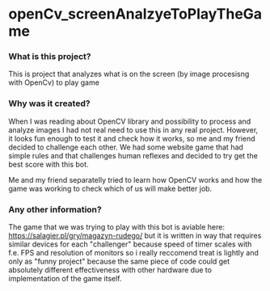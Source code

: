 # openCv_screenAnalzyeToPlayTheGame
### What is this project?
This is project that analyzes what is on the screen (by image procesisng with OpenCv) to play game

### Why was it created?
When I was reading about OpenCV library and possibility to process and analyze images I had not real need to use this in any real project.
However, it looks fun enough to test it and check how it works, so me and my friend decided to challenge each other.
We had some website game that had simple rules and that challenges human reflexes and decided to try get the best score with this bot.

Me and my friend separatelly tried to learn how OpenCV works and how the game was working to check which of us will make better job.

### Any other information?
The game that we was trying to play with this bot is aviable here: https://salagier.pl/gry/magazyn-rudego/ but it is written in way that
requires similar devices for each "challenger" because speed of timer scales with f.e. FPS and resolution of monitors so i really reccomend 
treat is lightly and only as "funny project" because the same piece of code could get absolutely different effectiveness with other hardware 
due to implementation of the game itself.
